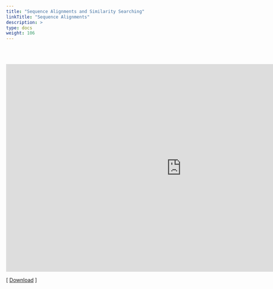 ```yaml
---
title: "Sequence Alignments and Similarity Searching"
linkTitle: "Sequence Alignments"
description: >
type: docs
weight: 106
---
```


<br></br>

<iframe src="https://docs.google.com/presentation/d/e/2PACX-1vRQwd2zViaGzfQEUqoNQwE7q-6L5kqyX0WkYp4yKkkk5rC5bqFSxdZ2xH95fLQ6RQ8ki2gSuc2YRVe4/embed?start=false&loop=false&delayms=60000" frameborder="0" width="960" height="569" allowfullscreen="true" mozallowfullscreen="true" webkitallowfullscreen="true"></iframe>


[ [Download](https://docs.google.com/presentation/d/1esM1Ty5UNSH7brEWARRUXruJO7Sl1SEItfJ97dR9QN8/edit?usp=sharing) ]






